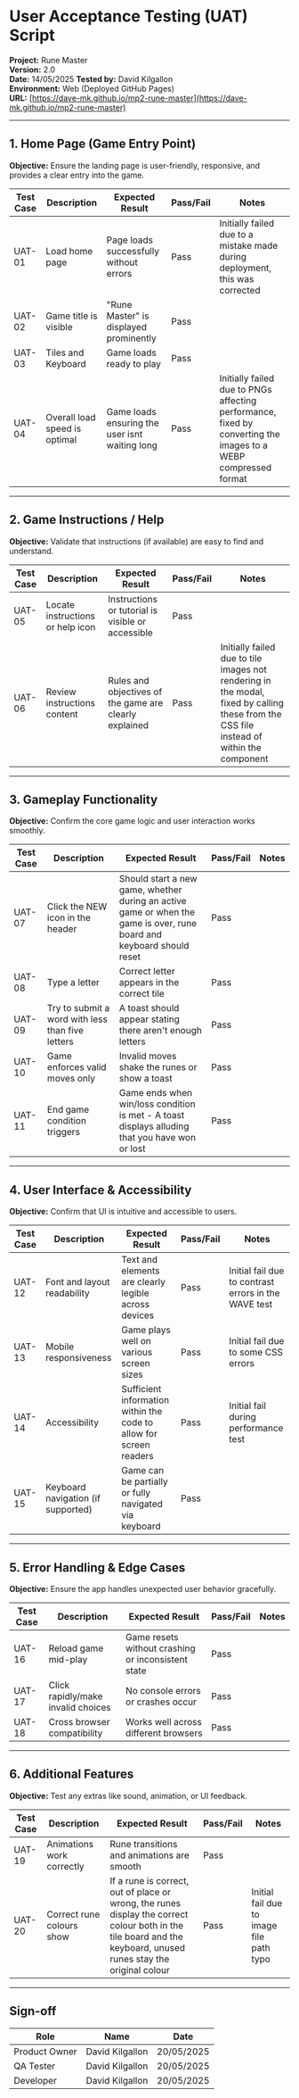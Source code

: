 # User Acceptance Testing (UAT) Script

**Project:** Rune Master  
**Version:** 2.0  
**Date:** 14/05/2025 
**Tested by:** David Kilgallon  
**Environment:** Web (Deployed GitHub Pages)  
**URL:** [https://dave-mk.github.io/mp2-rune-master](https://dave-mk.github.io/mp2-rune-master)

---

## 1. Home Page (Game Entry Point)
**Objective:** Ensure the landing page is user-friendly, responsive, and provides a clear entry into the game.

| Test Case | Description | Expected Result | Pass/Fail | Notes |
|-----------|-------------|------------------|-----------|-------|
| UAT-01 | Load home page | Page loads successfully without errors | Pass | Initially failed due to a mistake made during deployment, this was corrected |
| UAT-02 | Game title is visible | "Rune Master" is displayed prominently | Pass |  |
| UAT-03 | Tiles and Keyboard | Game loads ready to play | Pass |  |
| UAT-04 | Overall load speed is optimal | Game loads ensuring the user isnt waiting long | Pass | Initially failed due to PNGs affecting performance, fixed by converting the images to a WEBP compressed format |

---

## 2. Game Instructions / Help
**Objective:** Validate that instructions (if available) are easy to find and understand.

| Test Case | Description | Expected Result | Pass/Fail | Notes |
|-----------|-------------|------------------|-----------|-------|
| UAT-05 | Locate instructions or help icon | Instructions or tutorial is visible or accessible | Pass |  |
| UAT-06 | Review instructions content | Rules and objectives of the game are clearly explained | Pass | Initially failed due to tile images not rendering in the modal, fixed by calling these from the CSS file instead of within the component |

---

## 3. Gameplay Functionality
**Objective:** Confirm the core game logic and user interaction works smoothly.

| Test Case | Description | Expected Result | Pass/Fail | Notes |
|-----------|-------------|------------------|-----------|-------|
| UAT-07 | Click the NEW icon in the header | Should start a new game, whether during an active game or when the game is over, rune board and keyboard should reset | Pass |  |
| UAT-08 | Type a letter | Correct letter appears in the correct tile | Pass |  |
| UAT-09 | Try to submit a word with less than five letters | A toast should appear stating there aren't enough letters | Pass |  |
| UAT-10 | Game enforces valid moves only | Invalid moves shake the runes or show a toast | Pass |  |
| UAT-11 | End game condition triggers | Game ends when win/loss condition is met - A toast displays alluding that you have won or lost | Pass |  |

---

## 4. User Interface & Accessibility
**Objective:** Confirm that UI is intuitive and accessible to users.

| Test Case | Description | Expected Result | Pass/Fail | Notes |
|-----------|-------------|------------------|-----------|-------|
| UAT-12 | Font and layout readability | Text and elements are clearly legible across devices | Pass | Initial fail due to contrast errors in the WAVE test |
| UAT-13 | Mobile responsiveness | Game plays well on various screen sizes | Pass | Initial fail due to some CSS errors |
| UAT-14 | Accessibility | Sufficient information within the code to allow for screen readers | Pass | Initial fail during performance test |
| UAT-15 | Keyboard navigation (if supported) | Game can be partially or fully navigated via keyboard | Pass |  |

---

## 5. Error Handling & Edge Cases
**Objective:** Ensure the app handles unexpected user behavior gracefully.

| Test Case | Description | Expected Result | Pass/Fail | Notes |
|-----------|-------------|------------------|-----------|-------|
| UAT-16 | Reload game mid-play | Game resets without crashing or inconsistent state | Pass |  |
| UAT-17 | Click rapidly/make invalid choices | No console errors or crashes occur | Pass |  |
| UAT-18 | Cross browser compatibility | Works well across different browsers | Pass |  |

---

## 6. Additional Features
**Objective:** Test any extras like sound, animation, or UI feedback.

| Test Case | Description | Expected Result | Pass/Fail | Notes |
|-----------|-------------|------------------|-----------|-------|
| UAT-19 | Animations work correctly | Rune transitions and animations are smooth | Pass |  |
| UAT-20 | Correct rune colours show | If a rune is correct, out of place or wrong, the runes display the correct colour both in the tile board and the keyboard, unused runes stay the original colour | Pass | Initial fail due to image file path typo |

---

## Sign-off

| Role | Name | Date |
|------|------|------|
| Product Owner | David Kilgallon | 20/05/2025 |
| QA Tester | David Kilgallon | 20/05/2025 |
| Developer | David Kilgallon | 20/05/2025 |
